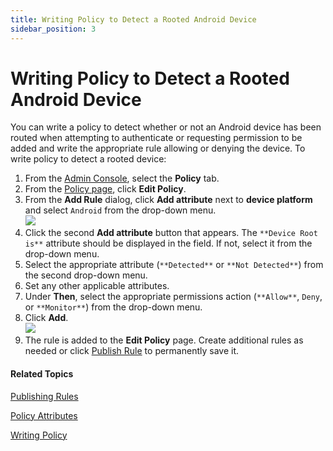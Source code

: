 ```yaml
---
title: Writing Policy to Detect a Rooted Android Device
sidebar_position: 3
---  
```


Writing Policy to Detect a Rooted Android Device
================================================

You can write a policy to detect whether or not an Android device has been routed when attempting to authenticate or requesting permission to be added and write the appropriate rule allowing or denying the device.  To write policy to detect a rooted device:

1.  From the [Admin Console](/docs/secure-work/workforce-settings/admin-console/admin-console-login), select the **Policy** tab.
2.  From the [Policy page](/docs/secure-work/workforce-settings/policy/policy-writing/writing-policy#creating-rules), click **Edit Policy**. 
3.  From the **Add Rule** dialog, click **Add attribute** next to **device platform** and select `Android` from the drop-down menu.  
    ![](/images/policy/device_platform_android.PNG)
4.  Click the second **Add attribute** button that appears. The `**Device Root is**` attribute should be displayed in the field. If not, select it from the drop-down menu.
5.  Select the appropriate attribute (`**Detected**` or `**Not Detected**`) from the second drop-down menu.
6.  Set any other applicable attributes.
7.  Under **Then**, select the appropriate permissions action (`**Allow**`, `Deny`, or `**Monitor**`) from the drop-down menu.
8.  Click **Add**.  
    ![](/images/policy/device_rooted_android_detected_deny.PNG)
9.  The rule is added to the **Edit Policy** page. Create additional rules as needed or click [Publish Rule](/docs/secure-work/workforce-settings/policy/policy-publish-rules/publishing-rules) to permanently save it.

#### Related Topics

[Publishing Rules](/docs/secure-work/workforce-settings/policy/policy-publish-rules/publishing-rules)

[Policy Attributes](/docs/secure-work/workforce-settings/policy/policy-writing/policy-attributes)

[Writing Policy](/docs/secure-work/workforce-settings/policy/policy-writing/writing-policy)